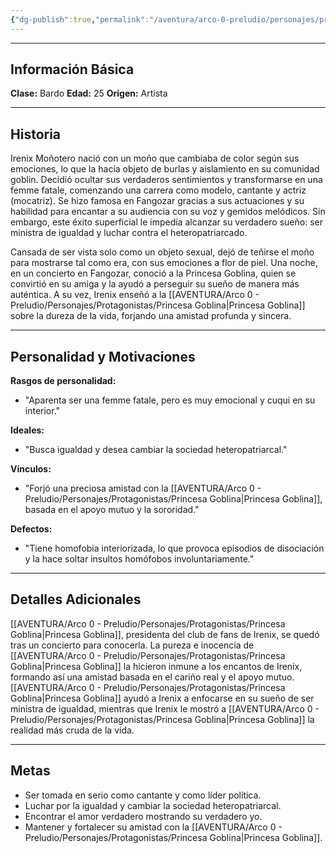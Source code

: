```yaml
---
{"dg-publish":true,"permalink":"/aventura/arco-0-preludio/personajes/protagonistas/irenix-monotero/","dgPassFrontmatter":true,"noteIcon":""}
---
```


***
## Información Básica
**Clase:**   Bardo
**Edad:**   25
**Origen:** Artista

***
## Historia

Irenix Moñotero nació con un moño que cambiaba de color según sus emociones, lo que la hacía objeto de burlas y aislamiento en su comunidad goblin. Decidió ocultar sus verdaderos sentimientos y transformarse en una femme fatale, comenzando una carrera como modelo, cantante y actriz (mocatriz). Se hizo famosa en Fangozar gracias a sus actuaciones y su habilidad para encantar a su audiencia con su voz y gemidos melódicos. Sin embargo, este éxito superficial le impedía alcanzar su verdadero sueño: ser ministra de igualdad y luchar contra el heteropatriarcado.

Cansada de ser vista solo como un objeto sexual, dejó de teñirse el moño para mostrarse tal como era, con sus emociones a flor de piel. Una noche, en un concierto en Fangozar, conoció a la Princesa Goblina, quien se convirtió en su amiga y la ayudó a perseguir su sueño de manera más auténtica. A su vez, Irenix enseñó a la [[AVENTURA/Arco 0 - Preludio/Personajes/Protagonistas/Princesa Goblina\|Princesa Goblina]] sobre la dureza de la vida, forjando una amistad profunda y sincera.
***
## Personalidad y Motivaciones

**Rasgos de personalidad:**
- "Aparenta ser una femme fatale, pero es muy emocional y cuqui en su interior."

**Ideales:**
- "Busca igualdad y desea cambiar la sociedad heteropatriarcal."

**Vínculos:**
- "Forjó una preciosa amistad con la [[AVENTURA/Arco 0 - Preludio/Personajes/Protagonistas/Princesa Goblina\|Princesa Goblina]], basada en el apoyo mutuo y la sororidad."

**Defectos:**
- "Tiene homofobia interiorizada, lo que provoca episodios de disociación y la hace soltar insultos homófobos involuntariamente."

***
## Detalles Adicionales
[[AVENTURA/Arco 0 - Preludio/Personajes/Protagonistas/Princesa Goblina\|Princesa Goblina]], presidenta del club de fans de Irenix, se quedó tras un concierto para conocerla. La pureza e inocencia de [[AVENTURA/Arco 0 - Preludio/Personajes/Protagonistas/Princesa Goblina\|Princesa Goblina]] la hicieron inmune a los encantos de Irenix, formando así una amistad basada en el cariño real y el apoyo mutuo. [[AVENTURA/Arco 0 - Preludio/Personajes/Protagonistas/Princesa Goblina\|Princesa Goblina]] ayudó a Irenix a enfocarse en su sueño de ser ministra de igualdad, mientras que Irenix le mostró a [[AVENTURA/Arco 0 - Preludio/Personajes/Protagonistas/Princesa Goblina\|Princesa Goblina]] la realidad más cruda de la vida.

***
## Metas
- Ser tomada en serio como cantante y como líder política.
- Luchar por la igualdad y cambiar la sociedad heteropatriarcal.
- Encontrar el amor verdadero mostrando su verdadero yo.
- Mantener y fortalecer su amistad con la [[AVENTURA/Arco 0 - Preludio/Personajes/Protagonistas/Princesa Goblina\|Princesa Goblina]].